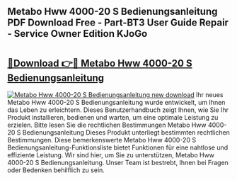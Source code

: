 ## Metabo Hww 4000-20 S Bedienungsanleitung PDF Download Free - Part-BT3 User Guide Repair - Service Owner Edition KJoGo

# <h2><a href="http://df4bfw.blite.top/?on=Metabo+Hww+4000-20+S+Bedienungsanleitung">🔗Download 👉🔴 Metabo Hww 4000-20 S Bedienungsanleitung</a></h2>

[![Metabo Hww 4000-20 S Bedienungsanleitung new download](https://i.imgur.com/lujVjoI.png)](http://df4bfw.blite.top/?on=Metabo+Hww+4000-20+S+Bedienungsanleitung)
Ihr neues Metabo Hww 4000-20 S Bedienungsanleitung wurde entwickelt, um Ihnen das Leben zu erleichtern. Dieses Benutzerhandbuch zeigt Ihnen, wie Sie Ihr Produkt installieren, bedienen und warten, um eine optimale Leistung zu erzielen. Bitte lesen Sie die rechtlichen Bestimmungen Metabo Hww 4000-20 S Bedienungsanleitung Dieses Produkt unterliegt bestimmten rechtlichen Bestimmungen. Diese bemerkenswerte Metabo Hww 4000-20 S Bedienungsanleitung-Funktionsliste bietet Funktionen für eine nahtlose und effiziente Leistung. Wir sind hier, um Sie zu unterstützen, Metabo Hww 4000-20 S Bedienungsanleitung. Unser Team ist bestrebt, Ihnen bei Fragen oder Bedenken behilflich zu sein.
